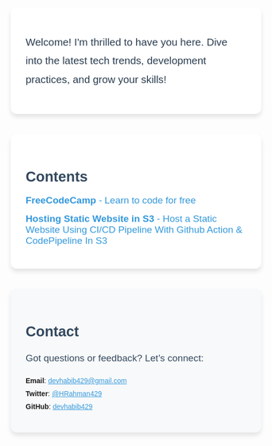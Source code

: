 <!-- Thought Section -->
<section style="
  font-family: 'Arial', sans-serif; 
  max-width: 900px; 
  margin: 40px auto; 
  padding: 30px; 
  background: white; 
  border-radius: 12px; 
  box-shadow: 0px 6px 10px rgba(0, 0, 0, 0.1);">
  <p style="font-size: 1.3rem; line-height: 1.8; color: #2c3e50;">
    Welcome! I'm thrilled to have you here. Dive into the latest tech trends, development practices, and grow your skills!
  </p>
</section>

<!-- Resource Links Section -->
<section style="
  font-family: 'Arial', sans-serif; 
  max-width: 900px; 
  margin: 40px auto; 
  padding: 30px; 
  background: white; 
  border-radius: 12px; 
  box-shadow: 0px 6px 10px rgba(0, 0, 0, 0.1);">
  <h2 style="font-size: 1.8rem; color: #34495e; margin-bottom: 20px;">Contents</h2>
  <ul style="list-style: none; padding: 0;">
    <li style="margin-bottom: 15px;">
      <a href="https://www.freecodecamp.org/" style="color: #3498db; text-decoration: none; font-size: 1.2rem;">
        <b>FreeCodeCamp</b> - Learn to code for free
      </a>
    </li>
    <li style="margin-bottom: 15px;">
      <a href="https://medium.com/@devhabib429/host-a-static-website-using-ci-cd-pipeline-with-github-action-codepipeline-in-s3-week-1-d868fef0dc2e" style="color: #3498db; text-decoration: none; font-size: 1.2rem;">
        <b>Hosting Static Website in S3</b> - Host a Static Website Using CI/CD Pipeline With Github Action & CodePipeline In S3
      </a>
    </li>
  </ul>
</section>

<!-- Contact Section -->
<section style="
  font-family: 'Arial', sans-serif; 
  max-width: 900px; 
  margin: 40px auto; 
  padding: 30px; 
  background: #f8f9fa; 
  border-radius: 12px; 
  box-shadow: 0px 6px 10px rgba(0, 0, 0, 0.1);">
  <h2 style="font-size: 1.8rem; color: #34495e; margin-bottom: 20px;">Contact</h2>
  <p style="font-size: 1.2rem; line-height: 1.8; color: #34495e;">
    Got questions or feedback? Let’s connect:
    <ul style="list-style: none; padding: 0; margin-top: 15px;">
      <li style="margin-bottom: 10px;"><b>Email</b>: <a href="mailto:devhabib429@gmail.com" style="color: #3498db;">devhabib429@gmail.com</a></li>
      <li style="margin-bottom: 10px;"><b>Twitter</b>: <a href="https://x.com/HRahman429" style="color: #3498db;">@HRahman429</a></li>
      <li><b>GitHub</b>: <a href="https://github.com/devhabib429" style="color: #3498db;">devhabib429</a></li>
    </ul>
  </p>
</section>
